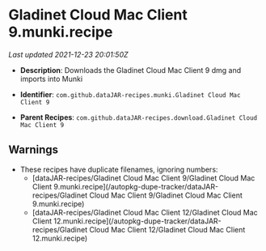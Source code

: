 # Gladinet Cloud Mac Client 9.munki.recipe

_Last updated 2021-12-23 20:01:50Z_

- **Description**: Downloads the Gladinet Cloud Mac Client 9 dmg and imports into Munki

- **Identifier**: `com.github.dataJAR-recipes.munki.Gladinet Cloud Mac Client 9`

- **Parent Recipes**: `com.github.dataJAR-recipes.download.Gladinet Cloud Mac Client 9`


## Warnings

- These recipes have duplicate filenames, ignoring numbers:
    - [dataJAR-recipes/Gladinet Cloud Mac Client 9/Gladinet Cloud Mac Client 9.munki.recipe](/autopkg-dupe-tracker/dataJAR-recipes/Gladinet Cloud Mac Client 9/Gladinet Cloud Mac Client 9.munki.recipe)
    - [dataJAR-recipes/Gladinet Cloud Mac Client 12/Gladinet Cloud Mac Client 12.munki.recipe](/autopkg-dupe-tracker/dataJAR-recipes/Gladinet Cloud Mac Client 12/Gladinet Cloud Mac Client 12.munki.recipe)